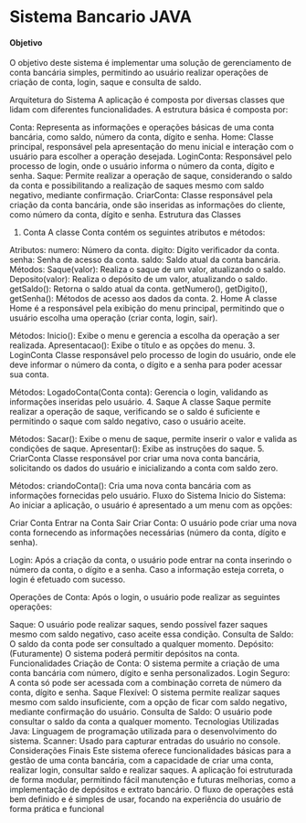 # Sistema Bancario JAVA

#### Objetivo

O objetivo deste sistema é implementar uma solução de gerenciamento de conta bancária simples, permitindo ao usuário realizar operações de criação de conta, login, saque e consulta de saldo.

Arquitetura do Sistema
A aplicação é composta por diversas classes que lidam com diferentes funcionalidades. A estrutura básica é composta por:

Conta: Representa as informações e operações básicas de uma conta bancária, como saldo, número da conta, dígito e senha.
Home: Classe principal, responsável pela apresentação do menu inicial e interação com o usuário para escolher a operação desejada.
LoginConta: Responsável pelo processo de login, onde o usuário informa o número da conta, dígito e senha.
Saque: Permite realizar a operação de saque, considerando o saldo da conta e possibilitando a realização de saques mesmo com saldo negativo, mediante confirmação.
CriarConta: Classe responsável pela criação da conta bancária, onde são inseridas as informações do cliente, como número da conta, dígito e senha.
Estrutura das Classes
1. Conta
A classe Conta contém os seguintes atributos e métodos:

Atributos:
numero: Número da conta.
digito: Dígito verificador da conta.
senha: Senha de acesso da conta.
saldo: Saldo atual da conta bancária.
Métodos:
Saque(valor): Realiza o saque de um valor, atualizando o saldo.
Deposito(valor): Realiza o depósito de um valor, atualizando o saldo.
getSaldo(): Retorna o saldo atual da conta.
getNumero(), getDigito(), getSenha(): Métodos de acesso aos dados da conta.
2. Home
A classe Home é a responsável pela exibição do menu principal, permitindo que o usuário escolha uma operação (criar conta, login, sair).

Métodos:
Inicio(): Exibe o menu e gerencia a escolha da operação a ser realizada.
Apresentacao(): Exibe o título e as opções do menu.
3. LoginConta
Classe responsável pelo processo de login do usuário, onde ele deve informar o número da conta, o dígito e a senha para poder acessar sua conta.

Métodos:
LogadoConta(Conta conta): Gerencia o login, validando as informações inseridas pelo usuário.
4. Saque
A classe Saque permite realizar a operação de saque, verificando se o saldo é suficiente e permitindo o saque com saldo negativo, caso o usuário aceite.

Métodos:
Sacar(): Exibe o menu de saque, permite inserir o valor e valida as condições de saque.
Apresentar(): Exibe as instruções do saque.
5. CriarConta
Classe responsável por criar uma nova conta bancária, solicitando os dados do usuário e inicializando a conta com saldo zero.

Métodos:
criandoConta(): Cria uma nova conta bancária com as informações fornecidas pelo usuário.
Fluxo do Sistema
Inicio do Sistema: Ao iniciar a aplicação, o usuário é apresentado a um menu com as opções:

Criar Conta
Entrar na Conta
Sair
Criar Conta: O usuário pode criar uma nova conta fornecendo as informações necessárias (número da conta, dígito e senha).

Login: Após a criação da conta, o usuário pode entrar na conta inserindo o número da conta, o dígito e a senha. Caso a informação esteja correta, o login é efetuado com sucesso.

Operações de Conta: Após o login, o usuário pode realizar as seguintes operações:

Saque: O usuário pode realizar saques, sendo possível fazer saques mesmo com saldo negativo, caso aceite essa condição.
Consulta de Saldo: O saldo da conta pode ser consultado a qualquer momento.
Depósito: (Futuramente) O sistema poderá permitir depósitos na conta.
Funcionalidades
Criação de Conta: O sistema permite a criação de uma conta bancária com número, dígito e senha personalizados.
Login Seguro: A conta só pode ser acessada com a combinação correta de número da conta, dígito e senha.
Saque Flexível: O sistema permite realizar saques mesmo com saldo insuficiente, com a opção de ficar com saldo negativo, mediante confirmação do usuário.
Consulta de Saldo: O usuário pode consultar o saldo da conta a qualquer momento.
Tecnologias Utilizadas
Java: Linguagem de programação utilizada para o desenvolvimento do sistema.
Scanner: Usado para capturar entradas do usuário no console.
Considerações Finais
Este sistema oferece funcionalidades básicas para a gestão de uma conta bancária, com a capacidade de criar uma conta, realizar login, consultar saldo e realizar saques. A aplicação foi estruturada de forma modular, permitindo fácil manutenção e futuras melhorias, como a implementação de depósitos e extrato bancário. O fluxo de operações está bem definido e é simples de usar, focando na experiência do usuário de forma prática e funcional
